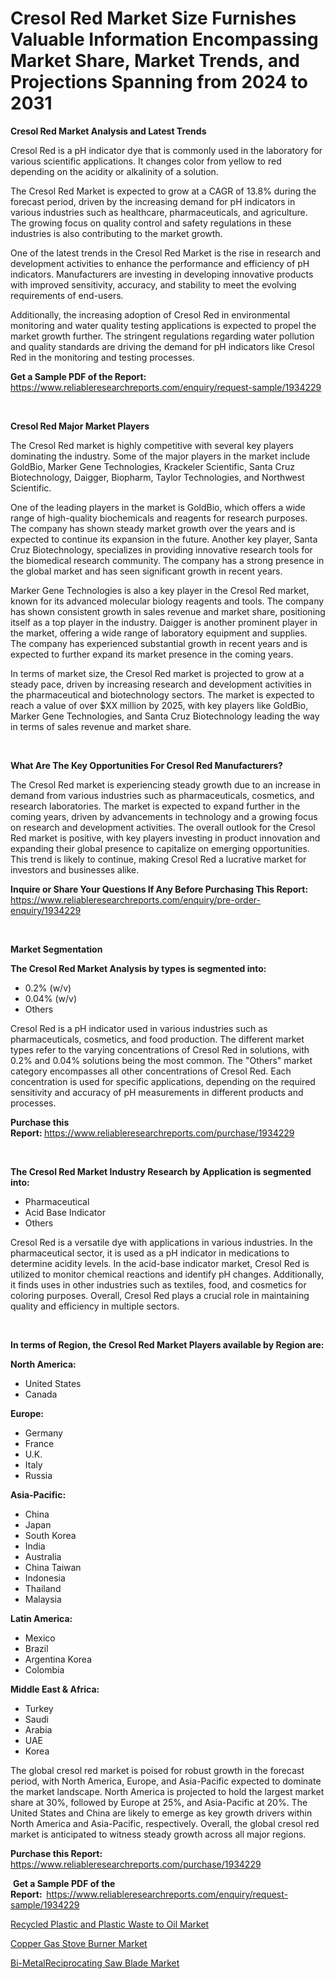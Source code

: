 <p><h1>Cresol Red Market Size Furnishes Valuable Information Encompassing Market Share, Market Trends, and Projections Spanning from 2024 to 2031</h1></p><p><strong>Cresol Red Market Analysis and Latest Trends</strong></p>
<p><p>Cresol Red is a pH indicator dye that is commonly used in the laboratory for various scientific applications. It changes color from yellow to red depending on the acidity or alkalinity of a solution.</p><p>The Cresol Red Market is expected to grow at a CAGR of 13.8% during the forecast period, driven by the increasing demand for pH indicators in various industries such as healthcare, pharmaceuticals, and agriculture. The growing focus on quality control and safety regulations in these industries is also contributing to the market growth.</p><p>One of the latest trends in the Cresol Red Market is the rise in research and development activities to enhance the performance and efficiency of pH indicators. Manufacturers are investing in developing innovative products with improved sensitivity, accuracy, and stability to meet the evolving requirements of end-users.</p><p>Additionally, the increasing adoption of Cresol Red in environmental monitoring and water quality testing applications is expected to propel the market growth further. The stringent regulations regarding water pollution and quality standards are driving the demand for pH indicators like Cresol Red in the monitoring and testing processes.</p></p>
<p><strong>Get a Sample PDF of the Report:&nbsp;</strong> <a href="https://www.reliableresearchreports.com/enquiry/request-sample/1934229">https://www.reliableresearchreports.com/enquiry/request-sample/1934229</a></p>
<p>&nbsp;</p>
<p><strong>Cresol Red Major Market Players</strong></p>
<p><p>The Cresol Red market is highly competitive with several key players dominating the industry. Some of the major players in the market include GoldBio, Marker Gene Technologies, Krackeler Scientific, Santa Cruz Biotechnology, Daigger, Biopharm, Taylor Technologies, and Northwest Scientific.</p><p>One of the leading players in the market is GoldBio, which offers a wide range of high-quality biochemicals and reagents for research purposes. The company has shown steady market growth over the years and is expected to continue its expansion in the future. Another key player, Santa Cruz Biotechnology, specializes in providing innovative research tools for the biomedical research community. The company has a strong presence in the global market and has seen significant growth in recent years.</p><p>Marker Gene Technologies is also a key player in the Cresol Red market, known for its advanced molecular biology reagents and tools. The company has shown consistent growth in sales revenue and market share, positioning itself as a top player in the industry. Daigger is another prominent player in the market, offering a wide range of laboratory equipment and supplies. The company has experienced substantial growth in recent years and is expected to further expand its market presence in the coming years.</p><p>In terms of market size, the Cresol Red market is projected to grow at a steady pace, driven by increasing research and development activities in the pharmaceutical and biotechnology sectors. The market is expected to reach a value of over $XX million by 2025, with key players like GoldBio, Marker Gene Technologies, and Santa Cruz Biotechnology leading the way in terms of sales revenue and market share.</p></p>
<p>&nbsp;</p>
<p><strong>What Are The Key Opportunities For Cresol Red Manufacturers?</strong></p>
<p><p>The Cresol Red market is experiencing steady growth due to an increase in demand from various industries such as pharmaceuticals, cosmetics, and research laboratories. The market is expected to expand further in the coming years, driven by advancements in technology and a growing focus on research and development activities. The overall outlook for the Cresol Red market is positive, with key players investing in product innovation and expanding their global presence to capitalize on emerging opportunities. This trend is likely to continue, making Cresol Red a lucrative market for investors and businesses alike.</p></p>
<p><strong>Inquire or Share Your Questions If Any Before Purchasing This Report:</strong> <a href="https://www.reliableresearchreports.com/enquiry/pre-order-enquiry/1934229">https://www.reliableresearchreports.com/enquiry/pre-order-enquiry/1934229</a></p>
<p>&nbsp;</p>
<p><strong>Market Segmentation</strong></p>
<p><strong>The Cresol Red Market Analysis by types is segmented into:</strong></p>
<p><ul><li>0.2% (w/v)</li><li>0.04% (w/v)</li><li>Others</li></ul></p>
<p><p>Cresol Red is a pH indicator used in various industries such as pharmaceuticals, cosmetics, and food production. The different market types refer to the varying concentrations of Cresol Red in solutions, with 0.2% and 0.04% solutions being the most common. The "Others" market category encompasses all other concentrations of Cresol Red. Each concentration is used for specific applications, depending on the required sensitivity and accuracy of pH measurements in different products and processes.</p></p>
<p><strong>Purchase this Report:&nbsp;</strong><a href="https://www.reliableresearchreports.com/purchase/1934229">https://www.reliableresearchreports.com/purchase/1934229</a></p>
<p>&nbsp;</p>
<p><strong>The Cresol Red Market Industry Research by Application is segmented into:</strong></p>
<p><ul><li>Pharmaceutical</li><li>Acid Base Indicator</li><li>Others</li></ul></p>
<p><p>Cresol Red is a versatile dye with applications in various industries. In the pharmaceutical sector, it is used as a pH indicator in medications to determine acidity levels. In the acid-base indicator market, Cresol Red is utilized to monitor chemical reactions and identify pH changes. Additionally, it finds uses in other industries such as textiles, food, and cosmetics for coloring purposes. Overall, Cresol Red plays a crucial role in maintaining quality and efficiency in multiple sectors.</p></p>
<p>&nbsp;</p>
<p><strong>In terms of Region, the Cresol Red Market Players available by Region are:</strong></p>
<p>
    <p> <strong> North America: </strong>
        <ul>
            <li>United States</li>
            <li>Canada</li>
        </ul>
        </p> 
    <p> <strong> Europe: </strong>
        <ul>
            <li>Germany</li>
            <li>France</li>
            <li>U.K.</li>
            <li>Italy</li>
            <li>Russia</li>
        </ul>
        </p> 
    <p> <strong> Asia-Pacific: </strong>
        <ul>
            <li>China</li>
            <li>Japan</li>
            <li>South Korea</li>
            <li>India</li>
            <li>Australia</li>
            <li>China Taiwan</li>
            <li>Indonesia</li>
            <li>Thailand</li>
            <li>Malaysia</li>
        </ul>
        </p> 
    <p> <strong> Latin America: </strong>
        <ul>
            <li>Mexico</li>
            <li>Brazil</li>
            <li>Argentina Korea</li>
            <li>Colombia</li>
        </ul>
        </p> 
    <p> <strong> Middle East & Africa: </strong>
        <ul>
            <li>Turkey</li>
            <li>Saudi</li>
            <li>Arabia</li>
            <li>UAE</li>
            <li>Korea</li>
        </ul>
    </p>
    </p>
<p><p>The global cresol red market is poised for robust growth in the forecast period, with North America, Europe, and Asia-Pacific expected to dominate the market landscape. North America is projected to hold the largest market share at 30%, followed by Europe at 25%, and Asia-Pacific at 20%. The United States and China are likely to emerge as key growth drivers within North America and Asia-Pacific, respectively. Overall, the global cresol red market is anticipated to witness steady growth across all major regions.</p></p>
<p><strong>Purchase this Report: </strong><a href="https://www.reliableresearchreports.com/purchase/1934229">https://www.reliableresearchreports.com/purchase/1934229</a></p>
<p>&nbsp;<strong>Get a Sample PDF of the Report:&nbsp;&nbsp;</strong><a href="https://www.reliableresearchreports.com/enquiry/request-sample/1934229">https://www.reliableresearchreports.com/enquiry/request-sample/1934229</a></p>
<p><strong></strong></p>
<p><p><a href="https://github.com/kathiaseamanalvaradovlprc2h/Market-Research-Report-List-1/blob/main/recycled-plastic-and-plastic-waste-to-oil-market.md">Recycled Plastic and Plastic Waste to Oil Market</a></p><p><a href="https://view.publitas.com/reportprime-1/copper-gas-stove-burner-market-centers-on-aspects-such-as-market-growth-market-share-market-opportunity-and-projected-forecasts-spanning-from-2023-to-2030/">Copper Gas Stove Burner Market</a></p><p><a href="https://view.publitas.com/reportprime-1/bi-metalreciprocating-saw-blade-market-research-report-provides-thorough-industry-overview-which-offers-an-in-depth-analysis-of-product-trends-and-new-market-divisions/">Bi-MetalReciprocating Saw Blade Market</a></p></p>